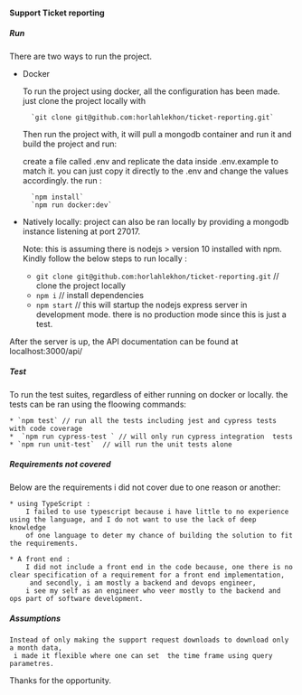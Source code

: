 #### Support Ticket reporting

##### Run
There are two ways to run the project.

* Docker

    To run the project using docker, all the configuration has been made. just clone the project locally with

        `git clone git@github.com:horlahlekhon/ticket-reporting.git`

    Then run the project with, it will pull a mongodb container and run it and build the project and run:

    create a file called .env and replicate the data inside .env.example to match it. you can just copy it directly to the
    .env and change the values accordingly. the run :

        `npm install`
        `npm run docker:dev`

* Natively locally: project can also be ran locally by providing a mongodb instance listening at port 27017.

    Note: this is assuming there is nodejs > version 10 installed with npm.
    Kindly follow the below steps to run locally :
    * `git clone git@github.com:horlahlekhon/ticket-reporting.git` // clone the project locally
    * `npm i` // install dependencies
    * `npm start` // this will startup the nodejs express server in development mode. there is no production mode since this is just a test.

After the server is up, the API documentation can be found at localhost:3000/api/

##### Test
To run the test suites, regardless of either running on docker or locally. the tests can be ran using the floowing commands:

    * `npm test` // run all the tests including jest and cypress tests with code coverage
    *  `npm run cypress-test ` // will only run cypress integration  tests
    * `npm run unit-test`  // will run the unit tests alone


##### Requirements not covered
Below are the requirements i did not cover due to one reason or another:

    * using TypeScript :
        I failed to use typescript because i have little to no experience using the language, and I do not want to use the lack of deep knowledge
        of one language to deter my chance of building the solution to fit the requirements.

    * A front end :
        I did not include a front end in the code because, one there is no clear specification of a requirement for a front end implementation,
         and secondly, i am mostly a backend and devops engineer,
        i see my self as an engineer who veer mostly to the backend and ops part of software development.


##### Assumptions
    Instead of only making the support request downloads to download only a month data,
     i made it flexible where one can set  the time frame using query parametres.

Thanks for the opportunity.
